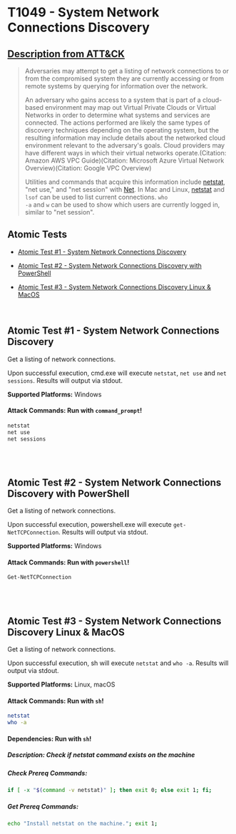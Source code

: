 # T1049 - System Network Connections Discovery
## [Description from ATT&CK](https://attack.mitre.org/techniques/T1049)
<blockquote>Adversaries may attempt to get a listing of network connections to or from the compromised system they are currently accessing or from remote systems by querying for information over the network. 

An adversary who gains access to a system that is part of a cloud-based environment may map out Virtual Private Clouds or Virtual Networks in order to determine what systems and services are connected. The actions performed are likely the same types of discovery techniques depending on the operating system, but the resulting information may include details about the networked cloud environment relevant to the adversary's goals. Cloud providers may have different ways in which their virtual networks operate.(Citation: Amazon AWS VPC Guide)(Citation: Microsoft Azure Virtual Network Overview)(Citation: Google VPC Overview)

Utilities and commands that acquire this information include [netstat](https://attack.mitre.org/software/S0104), "net use," and "net session" with [Net](https://attack.mitre.org/software/S0039). In Mac and Linux, [netstat](https://attack.mitre.org/software/S0104) and <code>lsof</code> can be used to list current connections. <code>who -a</code> and <code>w</code> can be used to show which users are currently logged in, similar to "net session".</blockquote>

## Atomic Tests

- [Atomic Test #1 - System Network Connections Discovery](#atomic-test-1---system-network-connections-discovery)

- [Atomic Test #2 - System Network Connections Discovery with PowerShell](#atomic-test-2---system-network-connections-discovery-with-powershell)

- [Atomic Test #3 - System Network Connections Discovery Linux & MacOS](#atomic-test-3---system-network-connections-discovery-linux--macos)


<br/>

## Atomic Test #1 - System Network Connections Discovery
Get a listing of network connections.

Upon successful execution, cmd.exe will execute `netstat`, `net use` and `net sessions`. Results will output via stdout.

**Supported Platforms:** Windows





#### Attack Commands: Run with `command_prompt`! 


```cmd
netstat
net use
net sessions
```






<br/>
<br/>

## Atomic Test #2 - System Network Connections Discovery with PowerShell
Get a listing of network connections.

Upon successful execution, powershell.exe will execute `get-NetTCPConnection`. Results will output via stdout.

**Supported Platforms:** Windows





#### Attack Commands: Run with `powershell`! 


```powershell
Get-NetTCPConnection
```






<br/>
<br/>

## Atomic Test #3 - System Network Connections Discovery Linux & MacOS
Get a listing of network connections.

Upon successful execution, sh will execute `netstat` and `who -a`. Results will output via stdout.

**Supported Platforms:** Linux, macOS





#### Attack Commands: Run with `sh`! 


```sh
netstat
who -a
```




#### Dependencies:  Run with `sh`!
##### Description: Check if netstat command exists on the machine
##### Check Prereq Commands:
```sh
if [ -x "$(command -v netstat)" ]; then exit 0; else exit 1; fi; 
```
##### Get Prereq Commands:
```sh
echo "Install netstat on the machine."; exit 1;
```




<br/>

